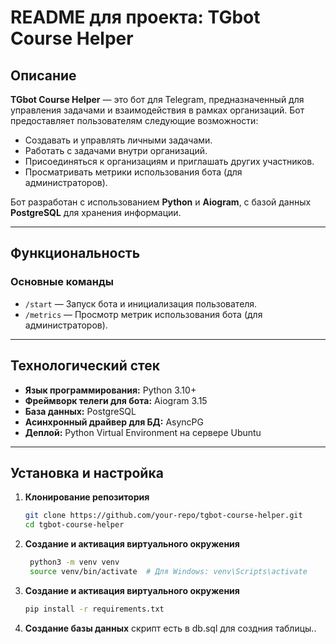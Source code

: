 # **README для проекта: TGbot Course Helper**

## **Описание**

**TGbot Course Helper** — это бот для Telegram, предназначенный для управления задачами и взаимодействия в рамках организаций. Бот предоставляет пользователям следующие возможности:

- Создавать и управлять личными задачами.
- Работать с задачами внутри организаций.
- Присоединяться к организациям и приглашать других участников.
- Просматривать метрики использования бота (для администраторов).

Бот разработан с использованием **Python** и **Aiogram**, с базой данных **PostgreSQL** для хранения информации.

---

## **Функциональность**

### **Основные команды**

- `/start` — Запуск бота и инициализация пользователя.
- `/metrics` — Просмотр метрик использования бота (для администраторов).

---

## **Технологический стек**

- **Язык программирования:** Python 3.10+
- **Фреймворк телеги для бота:** Aiogram 3.15
- **База данных:** PostgreSQL
- **Асинхронный драйвер для БД:** AsyncPG
- **Деплой:** Python Virtual Environment на сервере Ubuntu

---

## **Установка и настройка**

1. **Клонирование репозитория**

   ```bash
   git clone https://github.com/your-repo/tgbot-course-helper.git
   cd tgbot-course-helper
   ```

2. **Создание и активация виртуального окружения**

   ```bash
    python3 -m venv venv
    source venv/bin/activate  # Для Windows: venv\Scripts\activate
   ```

3. **Создание и активация виртуального окружения**

    ```bash
    pip install -r requirements.txt
    ```

4. **Создание базы данных**
    скрипт есть в db.sql для создния таблицы..
